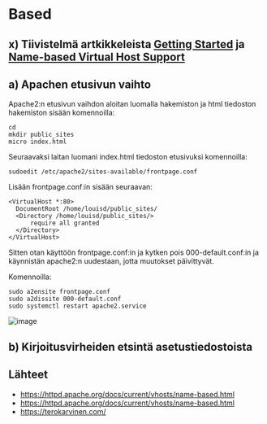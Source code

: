 # Based

## x) Tiivistelmä artkikkeleista [Getting Started](https://httpd.apache.org/docs/2.4/getting-started.html) ja [Name-based Virtual Host Support](https://httpd.apache.org/docs/current/vhosts/name-based.html)

## a) Apachen etusivun vaihto

Apache2:n etusivun vaihdon aloitan luomalla hakemiston ja html tiedoston hakemiston sisään komennoilla:

    cd
    mkdir public_sites
    micro index.html
    
Seuraavaksi laitan luomani index.html tiedoston etusivuksi komennoilla:

    sudoedit /etc/apache2/sites-available/frontpage.conf

Lisään frontpage.conf:in sisään seuraavan:

    <VirtualHost *:80>
      DocumentRoot /home/louisd/public_sites/
      <Directory /home/louisd/public_sites/>
          require all granted
      </Directory>
    </VirtualHost>

Sitten otan käyttöön frontpage.conf:in ja kytken pois 000-default.conf:in ja käynnistän apache2:n uudestaan, jotta muutokset päivittyvät.

Komennoilla:

    sudo a2ensite frontpage.conf
    sudo a2dissite 000-default.conf
    sudo systemctl restart apache2.service


![image](https://user-images.githubusercontent.com/112497215/216816060-a356ad9d-cf14-44dd-bfd6-1335f7b0f115.png)



## b) Kirjoitusvirheiden etsintä asetustiedostoista

## Lähteet

 - https://httpd.apache.org/docs/current/vhosts/name-based.html
 - https://httpd.apache.org/docs/current/vhosts/name-based.html
 - https://terokarvinen.com/


